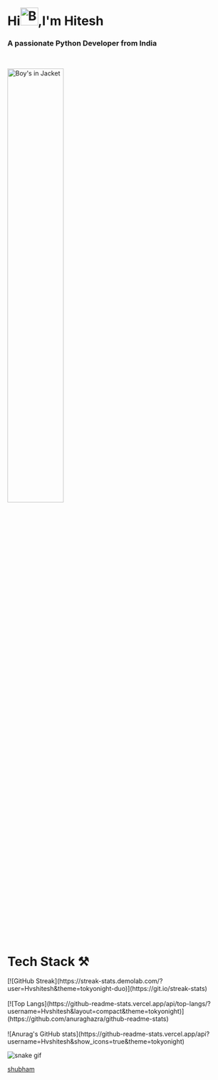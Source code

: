 <h1>Hi<img src="https://github.com/Hvshitesh/Hvshitesh/assets/105285218/356b34dc-4180-43d1-bed8-5b7cfbcdb27d.gif" width="40" alt="Boy's in Jacket">,I'm Hitesh</h1>
<h3>A passionate Python Developer from India</h3><br>

<img width=50% src="https://devtechnosys.com/insights/wp-content/uploads/2022/02/MEAN-Stack-Work.gif" alt="Boy's in Jacket"><br>
<h1>Tech Stack ⚒️</h1>
[![GitHub Streak](https://streak-stats.demolab.com/?user=Hvshitesh&theme=tokyonight-duo)](https://git.io/streak-stats)
<br><br>
[![Top Langs](https://github-readme-stats.vercel.app/api/top-langs/?username=Hvshitesh&layout=compact&theme=tokyonight)](https://github.com/anuraghazra/github-readme-stats)
<br><br>
![Anurag's GitHub stats](https://github-readme-stats.vercel.app/api?username=Hvshitesh&show_icons=true&theme=tokyonight)

![snake gif](https://github.com/Hvshitesh/Hvshitesh/blob/output/github-contribution-grid-snake.gif)


[shubham](https://github.com/Hvshitesh/Hvshitesh/edit/main/README.md)

